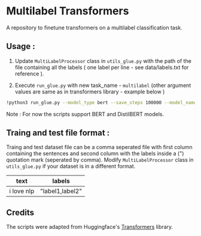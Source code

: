 # Multilabel Transformers

A repository to finetune transformers on a multilabel classification task.

## Usage :

1. Update `MultiLabelProcessor` class in `utils_glue.py` with the path of the file containing all the labels ( one label per line - see data/labels.txt for reference ).

2. Execute `run_glue.py` with new task_name - `multilabel` (other argument values are same as in transformers library - example below )

```bash
!python3 run_glue.py --model_type bert --save_steps 100000 --model_name_or_path "bert-base-uncased" --task_name multilabel --do_train --do_eval --num_train_epochs 13 --do_lower_case --data_dir ./ --max_seq_length 128 --output_dir "./output"
```

Note : For now the scripts support BERT and DistilBERT models.

## Traing and test file format :

Traing and test dataset file can be a comma seperated file with first column containing the sentences and second column with the labels inside a (") quotation mark  (seperated by comma). Modify `MultiLabelProcessor` class in `utils_glue.py` if your dataset is in a different format.

| text  | labels  |
| ------------ | ------------ |
|  i love nlp | "label1,label2"   |

## Credits

The scripts were adapted from Huggingface's [Transformers](https://huggingface.co/transformers) library.